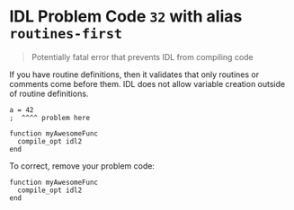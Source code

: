 # IDL Problem Code `32` with alias `routines-first`

> Potentially fatal error that prevents IDL from compiling code

If you have routine definitions, then it validates that only routines or comments come before them. IDL does not allow variable creation outside of routine definitions.

```idl
a = 42
;  ^^^^ problem here

function myAwesomeFunc
  compile_opt idl2
end
```

To correct, remove your problem code:

```idl
function myAwesomeFunc
  compile_opt idl2
end
```
